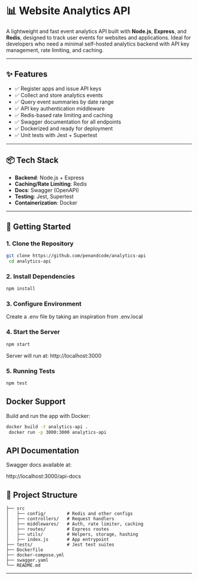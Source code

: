 # 📊 Website Analytics API

A lightweight and fast event analytics API built with **Node.js**, **Express**, and **Redis**, designed to track user events for websites and applications. Ideal for developers who need a minimal self-hosted analytics backend with API key management, rate limiting, and caching.

---

## ✨ Features

- ✅ Register apps and issue API keys
- ✅ Collect and store analytics events
- ✅ Query event summaries by date range
- ✅ API key authentication middleware
- ✅ Redis-based rate limiting and caching
- ✅ Swagger documentation for all endpoints
- ✅ Dockerized and ready for deployment
- ✅ Unit tests with Jest + Supertest

---

## 📦 Tech Stack

- **Backend**: Node.js + Express
- **Caching/Rate Limiting**: Redis
- **Docs**: Swagger (OpenAPI)
- **Testing**: Jest, Supertest
- **Containerization**: Docker

---

## 🚀 Getting Started

### 1. Clone the Repository

```bash
git clone https://github.com/penandcode/analytics-api
 cd analytics-api
```

### 2. Install Dependencies

```bash
npm install
```

### 3. Configure Environment
Create a .env file by taking an inspiration from .env.local

### 4. Start the Server
```bash
npm start
```
Server will run at: http://localhost:3000

### 5. Running Tests
```bash
npm test
```

## Docker Support
Build and run the app with Docker:

```bash
docker build -t analytics-api .
 docker run -p 3000:3000 analytics-api
```


## API Documentation
Swagger docs available at:

http://localhost:3000/api-docs

## 📂 Project Structure

```
├── src
│   ├── config/        # Redis and other configs
│   ├── controllers/   # Request handlers
│   ├── middlewares/   # Auth, rate limiter, caching
│   ├── routes/        # Express routes
│   ├── utils/         # Helpers, storage, hashing
│   ├── index.js       # App entrypoint
├── tests/             # Jest test suites
├── Dockerfile
├── docker-compose.yml
├── swagger.yaml
└── README.md
```

---

